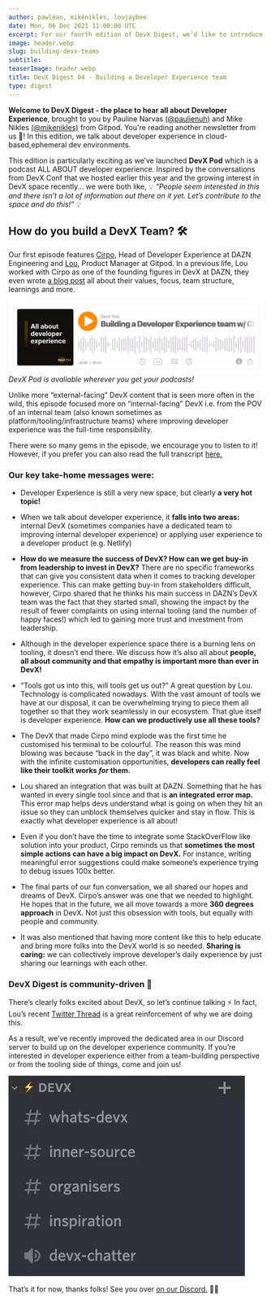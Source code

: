 ```yaml
---
author: pawlean, mikenikles, loujaybee
date: Mon, 06 Dec 2021 11:00:00 UTC
excerpt: For our fourth edition of DevX Digest, we’d like to introduce our new podcast with a first episode all about building a developer experience team!
image: header.webp
slug: building-devx-teams
subtitle:
teaserImage: header.webp
title: DevX Digest 04 - Building a Developer Experience team
type: digest
---
```


<script context="module">
  export const prerender = true;
</script>

**Welcome to DevX Digest - the place to hear all about Developer Experience**, brought to you by Pauline Narvas [(@paulienuh)](https://twitter.com/paulienuh) and Mike Nikles [(@mikenikles)](https://twitter.com/mikenikles) from Gitpod. You're reading another newsletter from us 🎉! In this edition, we talk about developer experience in cloud-based,ephemeral dev environments.

This edition is particularly exciting as we’ve launched **DevX Pod** which is a podcast ALL ABOUT developer experience. Inspired by the conversations from DevX Conf that we hosted earlier this year and the growing interest in DevX space recently... we were both like, 💡 _“People seem interested in this and there isn’t a lot of information out there on it yet. Let’s contribute to the space and do this!”_ 💡

## How do you build a DevX Team? 🛠

Our first episode features [Cirpo](https://twitter.com/cirpo), Head of Developer Experience at DAZN Engineering and [Lou](https://twitter.com/loujaybee), Product Manager at Gitpod. In a previous life, Lou worked with Cirpo as one of the founding figures in DevX at DAZN, they even wrote [a blog post](https://medium.com/dazn-tech/developer-experience-dx-at-dazn-e6de9a0208d2) all about their values, focus, team structure, learnings and more.

![DevX Podcast Episode 1](../../../static/images/blog/building-devx-teams/podcast.webp)
_DevX Pod is avaliable wherever you get your podcasts!_

Unlike more “external-facing” DevX content that is seen more often in the wild, this episode focused more on “internal-facing” DevX i.e. from the POV of an internal team (also known sometimes as platform/tooling/infrastructure teams) where improving developer experience was the full-time responsibility.

There were so many gems in the episode, we encourage you to listen to it! However, if you prefer you can also read the full transcript [here.](https://www.buzzsprout.com/1895030/9637256)

### Our key take-home messages were:

- Developer Experience is still a very new space, but clearly **a very hot topic!**

- When we talk about developer experience, it **falls into two areas:** internal DevX (sometimes companies have a dedicated team to improving internal developer experience) or applying user experience to a developer product (e.g. Netlify)

- **How do we measure the success of DevX? How can we get buy-in from leadership to invest in DevX?** There are no specific frameworks that can give you consistent data when it comes to tracking developer experience. This can make getting buy-in from stakeholders difficult, however, Cirpo shared that he thinks his main success in DAZN’s DevX team was the fact that they started small, showing the impact by the result of fewer complaints on using internal tooling (and the number of happy faces!) which led to gaining more trust and investment from leadership.

- Although in the developer experience space there is a burning lens on tooling, it doesn’t end there. We discuss how it’s also all about **people, all about community and that empathy is important more than ever in DevX!**

- “Tools got us into this, will tools get us out?” A great question by Lou. Technology is complicated nowadays. With the vast amount of tools we have at our disposal, it can be overwhelming trying to piece them all together so that they work seamlessly in our ecosystem. That glue itself is developer experience. **How can we productively use all these tools?**

- The DevX that made Cirpo mind explode was the first time he customised his terminal to be colourful. The reason this was mind blowing was because “back in the day”, it was black and white. Now with the infinite customisation opportunities, **developers can really feel like their toolkit works _for_ them.**

- Lou shared an integration that was built at DAZN. Something that he has wanted in every single tool since and that is **an integrated error map.** This error map helps devs understand what is going on when they hit an issue so they can unblock themselves quicker and stay in flow. This is exactly what developer experience is all about!

- Even if you don’t have the time to integrate some StackOverFlow like solution into your product, Cirpo reminds us that **sometimes the most simple actions can have a big impact on DevX.** For instance, writing meaningful error suggestions could make someone’s experience trying to debug issues 100x better.

- The final parts of our fun conversation, we all shared our hopes and dreams of DevX. Cirpo’s answer was one that we needed to highlight. He hopes that in the future, we all move towards a more **360 degrees approach** in DevX. Not just this obsession with tools, but equally with people and community.

- It was also mentioned that having more content like this to help educate and bring more folks into the DevX world is so needed. **Sharing is caring:** we can collectively improve developer’s daily experience by just sharing our learnings with each other.

### DevX Digest is community-driven 🤝

There’s clearly folks excited about DevX, so let’s continue talking ⚡️ In fact, Lou’s recent [Twitter Thread](https://twitter.com/loujaybee/status/1466042887716720640) is a great reinforcement of why we are doing this.

As a result, we’ve recently improved the dedicated area in our Discord server to build up on the developer experience community. If you’re interested in developer experience either from a team-building perspective or from the tooling side of things, come and join us!

![DevX Podcast Episode 1](../../../static/images/blog/building-devx-teams/DevX-Discord.webp)

That’s it for now, thanks folks! See you over [on our Discord.](https://www.gitpod.io/chat) 👋🏼
